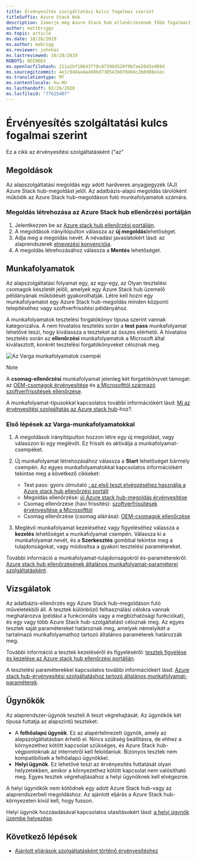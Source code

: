 ```yaml
---
title: Érvényesítés szolgáltatási kulcs fogalmai szerint
titleSuffix: Azure Stack Hub
description: Ismerje meg Azure Stack hub ellenőrzésének főbb fogalmait szolgáltatásként.
author: mattbriggs
ms.topic: article
ms.date: 10/28/2019
ms.author: mabrigg
ms.reviewer: johnhas
ms.lastreviewed: 10/28/2019
ROBOTS: NOINDEX
ms.openlocfilehash: 211a2bf18643ff0c873969520f9bfae20d2ed89d
ms.sourcegitcommit: 4e1c948ae4a498bd730543b0704bbc2b0d88e1ec
ms.translationtype: MT
ms.contentlocale: hu-HU
ms.lasthandoff: 02/26/2020
ms.locfileid: "77625407"
---
```

# <a name="validation-as-a-service-key-concepts"></a>Érvényesítés szolgáltatási kulcs fogalmai szerint

Ez a cikk az érvényesítési szolgáltatásként ("az"

## <a name="solutions"></a>Megoldások

Az alapszolgáltatási megoldás egy adott hardveres anyagjegyzék (AJ) Azure Stack hub-megoldást jelöl. Az adatbázis-alapú megoldás tárolóként működik az Azure Stack hub-megoldáson futó munkafolyamatok számára.

### <a name="create-a-solution-in-the-azure-stack-hub-validation-portal"></a>Megoldás létrehozása az Azure Stack hub ellenőrzési portálján

1. Jelentkezzen be az [Azure stack hub ellenőrzési portálján](https://azurestackvalidation.com).
2. A megoldások irányítópulton válassza az **új megoldás**lehetőséget.
3. Adja meg a megoldás nevét. A névadási javaslatokért lásd: az alaprendszerek [elnevezési konvenciója](azure-stack-vaas-best-practice.md#naming-convention-for-vaas-solutions).
4. A megoldás létrehozásához válassza a **Mentés** lehetőséget.

## <a name="workflows"></a>Munkafolyamatok

Az alapszolgáltatási folyamat egy, az egy-egy, az Olyan tesztelési csomagok készletét jelöli, amelyek egy Azure Stack hub üzemelő példányának működését gyakorolhatják. Létre kell hozni egy munkafolyamatot egy Azure Stack hub-megoldás minden központi telepítéséhez vagy szoftverfrissítési példányához.

A munkafolyamatok tesztelési forgatókönyv típusa szerint vannak kategorizálva. A nem hivatalos tesztelés során a **test pass** munkafolyamat lehetővé teszi, hogy kiválassza a teszteket az összes elérhető. A hivatalos tesztelés során az **ellenőrzési** munkafolyamatok a Microsoft által kiválasztott, konkrét tesztelési forgatókönyveket céloznak meg.

![Az Varga munkafolyamatok csempéi](media/tile_all-workflows.png)

> [!NOTE]
> A **csomag-ellenőrzési** munkafolyamat jelenleg két forgatókönyvet támogat: az [OEM-csomagok érvényesítése](azure-stack-vaas-validate-oem-package.md) és [a Microsofttól származó szoftverfrissítések ellenőrzése](azure-stack-vaas-validate-microsoft-updates.md).

A munkafolyamat-típusokkal kapcsolatos további információkért lásd: [Mi az érvényesítési szolgáltatás az Azure stack hub](azure-stack-vaas-overview.md)-hoz?.

### <a name="getting-started-with-vaas-workflows"></a>Első lépések az Varga-munkafolyamatokkal

1. A megoldások irányítópulton hozzon létre egy új megoldást, vagy válasszon ki egy meglévőt. Ez frissíti és aktiválja a munkafolyamat-csempéket.
2. Új munkafolyamat létrehozásához válassza a **Start** lehetőséget bármely csempén. Az egyes munkafolyamatokkal kapcsolatos információkért tekintse meg a következő cikkeket:
    - Test pass: gyors útmutató [: az első teszt elvégzéséhez használja a Azure stack hub ellenőrzési portált](azure-stack-vaas-schedule-test-pass.md)
    - Megoldás ellenőrzése: [új Azure stack hub-megoldás érvényesítése](azure-stack-vaas-validate-solution-new.md)
    - Csomag ellenőrzése (havi frissítés): [szoftverfrissítések érvényesítése a Microsofttól](azure-stack-vaas-validate-microsoft-updates.md)
    - Csomag ellenőrzése (csomag aláírása): [OEM-csomagok ellenőrzése](azure-stack-vaas-validate-oem-package.md)

3. Meglévő munkafolyamat kezeléséhez vagy figyeléséhez válassza a **kezelés** lehetőséget a munkafolyamat csempén. Válassza ki a munkafolyamat nevét, és a **Szerkesztés** gombbal tekintse meg a tulajdonságokat, vagy módosítsa a gyakori tesztelési paramétereket.

További információ a munkafolyamat-tulajdonságokról és-paraméterekről: [Azure stack hub ellenőrzésének általános munkafolyamat-paraméterei szolgáltatásként](azure-stack-vaas-parameters.md).

## <a name="tests"></a>Vizsgálatok

Az adatbázis-ellenőrzés egy Azure Stack hub-megoldáson futó műveletekből áll. A tesztek különböző felhasználási célokra vannak meghatározva (például a funkcionális vagy a megbízhatósági funkciókat), és egy vagy több Azure Stack hub-szolgáltatást céloznak meg. Az egyes tesztek saját paramétereket határoznak meg, amelyek némelyikét a tartalmazó munkafolyamathoz tartozó általános paraméterek határozzák meg.

További információ a tesztek kezeléséről és figyeléséről: [tesztek figyelése és kezelése az Azure stack hub ellenőrzési portálján](azure-stack-vaas-monitor-test.md).

A tesztelési paraméterekkel kapcsolatos további információkért lásd: [Azure stack hub-érvényesítési szolgáltatáshoz tartozó általános munkafolyamat-paraméterek](azure-stack-vaas-parameters.md).

## <a name="agents"></a>Ügynökök

Az alaprendszer-ügynök teszteli A teszt végrehajtását. Az ügynökök két típusa futtatja az alapszintű teszteket:

- A **felhőalapú ügynök**. Ez az alapértelmezett ügynök, amely az alapszolgáltatásban érhető el. Nincs szükség beállításra, de ehhez a környezethez kötött kapcsolat szükséges, és Azure Stack hub-végpontoknak az internetről kell feloldaniuk. Bizonyos tesztek nem kompatibilisek a felhőalapú ügynökkel.
- **Helyi ügynök**. Ez lehetővé teszi az érvényesítés futtatását olyan helyzetekben, amikor a környezethez kötött kapcsolat nem valósítható meg. Egyes tesztek végrehajtásához a helyi ügynöknek kell elvégeznie.

A helyi ügynökök nem kötődnek egy adott Azure Stack hub-vagy az alaprendszerbeli megoldáshoz. Az ajánlott eljárás a Azure Stack hub-környezeten kívül kell, hogy fusson.

Helyi ügynök hozzáadásával kapcsolatos utasításokért lásd: [a helyi ügynök üzembe helyezése](azure-stack-vaas-local-agent.md).

## <a name="next-steps"></a>Következő lépések

- [Ajánlott eljárások szolgáltatásként történő érvényesítéshez](azure-stack-vaas-best-practice.md)